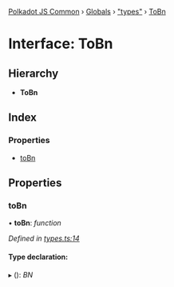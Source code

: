 [Polkadot JS Common](../README.md) › [Globals](../globals.md) › ["types"](../modules/_types_.md) › [ToBn](_types_.tobn.md)

# Interface: ToBn

## Hierarchy

* **ToBn**

## Index

### Properties

* [toBn](_types_.tobn.md#tobn)

## Properties

###  toBn

• **toBn**: *function*

*Defined in [types.ts:14](https://github.com/polkadot-js/common/blob/c98e9947/packages/util/src/types.ts#L14)*

#### Type declaration:

▸ (): *BN*
